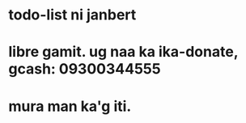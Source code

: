 # todo-list ni janbert

# libre gamit. ug naa ka ika-donate, gcash: 09300344555
# mura man ka'g iti.

